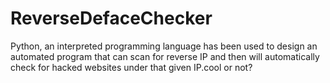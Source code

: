 # ReverseDefaceChecker
Python, an interpreted programming language has been used to design an automated program that can scan for reverse IP and then will automatically check for hacked websites under that given IP.cool or not?
